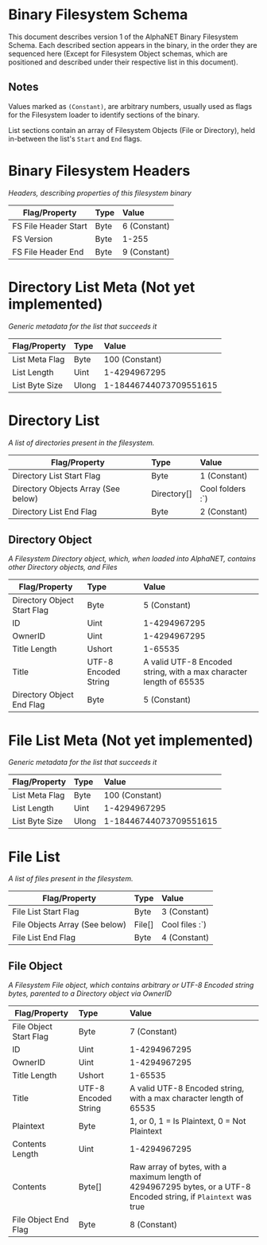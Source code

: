 # Binary Filesystem Schema

This document describes version 1 of the AlphaNET Binary Filesystem Schema. Each described section appears in the binary, in the order they are sequenced here (Except for Filesystem Object schemas, which are positioned and described under their respective list in this document).

## Notes

Values marked as `(Constant)`, are arbitrary numbers, usually used as flags for the Filesystem loader to identify sections of the binary.

List sections contain an array of Filesystem Objects (File or Directory), held in-between the list's `Start` and `End` flags.  

# Binary Filesystem Headers

_Headers, describing properties of this filesystem binary_

| Flag/Property          | Type          | Value        |
| ---------------------- |:--------------|:-------------|
| FS File Header Start   | Byte          | 6 (Constant) |
| FS Version             | Byte          | 1-255        |
| FS File Header End     | Byte          | 9 (Constant) |

# Directory List Meta (Not yet implemented)

_Generic metadata for the list that succeeds it_

| Flag/Property          | Type          | Value                  |
| ---------------------- |:--------------|:-----------------------|
| List Meta Flag         | Byte          | 100 (Constant)         |
| List Length            | Uint          | 1-4294967295           |
| List Byte Size         | Ulong         | 1-18446744073709551615 |

# Directory List

_A list of directories present in the filesystem._

| Flag/Property                       | Type          | Value            |
| ----------------------------------- |:--------------|:-----------------|
| Directory List Start Flag           | Byte          | 1 (Constant)     | 
| Directory Objects Array (See below) | Directory[]   | Cool folders :`) |
| Directory List End Flag	      | Byte          | 2 (Constant)     |

## Directory Object

_A Filesystem Directory object, which, when loaded into AlphaNET, contains other Directory objects, and Files_

| Flag/Property                       | Type                 | Value                                                                     |
| ----------------------------------- |:---------------------|:--------------------------------------------------------------------------|
| Directory Object Start Flag         | Byte                 | 5 (Constant)                                                              |
| ID                                  | Uint                 | 1-4294967295                                                              |
| OwnerID                             | Uint                 | 1-4294967295                                                              |
| Title Length                        | Ushort               | 1-65535                                                                   |
| Title                               | UTF-8 Encoded String | A valid UTF-8 Encoded string, with a max character length of 65535        |
| Directory Object End Flag           | Byte                 | 5 (Constant)                                                              |

# File List Meta (Not yet implemented)

_Generic metadata for the list that succeeds it_

| Flag/Property          | Type          | Value                  |
| ---------------------- |:--------------|:-----------------------|
| List Meta Flag         | Byte          | 100 (Constant)         |
| List Length            | Uint          | 1-4294967295           |
| List Byte Size         | Ulong         | 1-18446744073709551615 |

# File List

_A list of files present in the filesystem._

| Flag/Property                       | Type          | Value            |
| ----------------------------------- |:--------------|:-----------------|
| File List Start Flag                | Byte          | 3 (Constant)     | 
| File Objects Array (See below)      | File[]        | Cool files :`)   |
| File List End Flag		      | Byte          | 4 (Constant)     |

## File Object

_A Filesystem File object, which contains arbitrary or UTF-8 Encoded string bytes, parented to a Directory object via OwnerID_

| Flag/Property                       | Type                 | Value                                                                                                             |
| ----------------------------------- |:---------------------|:------------------------------------------------------------------------------------------------------------------|
| File Object Start Flag              | Byte                 | 7 (Constant)                                                                                                      |
| ID                                  | Uint                 | 1-4294967295                                                                                                      |
| OwnerID                             | Uint                 | 1-4294967295                                                                                                      |
| Title Length                        | Ushort               | 1-65535                                                                                                           |
| Title                               | UTF-8 Encoded String | A valid UTF-8 Encoded string, with a max character length of 65535                                                |
| Plaintext                           | Byte		     | 1, or 0, 1 = Is Plaintext, 0 = Not Plaintext                                                                      |
| Contents Length		      | Uint                 | 1-4294967295                                                                                                      |
| Contents			      | Byte[]               | Raw array of bytes, with a maximum length of 4294967295 bytes, or a UTF-8 Encoded string, if `Plaintext` was true |
| File Object End Flag                | Byte                 | 8 (Constant)                                                                                                      |

